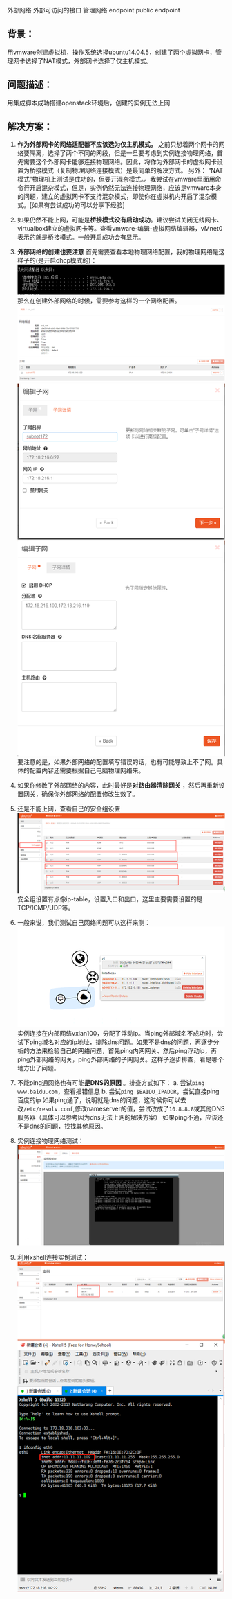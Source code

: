 外部网络
外部可访问的接口
管理网络
endpoint
public endpoint


## 背景：
用vmware创建虚拟机，操作系统选择ubuntu14.04.5，创建了两个虚拟网卡，管理网卡选择了NAT模式，外部网卡选择了仅主机模式。
## 问题描述：
用集成脚本成功搭建openstack环境后，创建的实例无法上网

## 解决方案：
1. **作为外部网卡的网络适配器不应该选为仅主机模式。** 之前只想着两个网卡的网络要隔离，选择了两个不同的网段，但是一旦要考虑到实例连接物理网络，首先需要这个外部网卡能够连接物理网络。因此，将作为外部网卡的虚拟网卡设置为桥接模式（复制物理网络连接模式）是最简单的解决方式。
另外： “NAT模式”物理机上测试是成功的，但要开混杂模式。。我尝试在vmware里面用命令行开启混杂模式，但是，实例仍然无法连接物理网络，应该是vmware本身的问题，建立的虚拟网卡不支持混杂模式，即使你在虚拟机内开启了混杂模式。[如果有尝试成功的可以分享下经验]

2. 如果仍然不能上网，可能是**桥接模式没有启动成功**。建议尝试关闭无线网卡、virtualbox建立的虚拟网卡等。查看vmware-编辑-虚拟网络编辑器，vMnet0表示的就是桥接模式。一般开启成功会有显示。

3. **外部网络的创建也要注意**
首先需要查看本地物理网络配置，我的物理网络是这样子的(是开启dhcp模式的)：
![](assets/markdown-img-paste-20180509105132573.png)
那么在创建外部网络的时候，需要参考这样的一个网络配置。
![](assets/markdown-img-paste-20180509105249344.png)
![](assets/markdown-img-paste-20180509105302979.png)
![](assets/markdown-img-paste-2018050910531469.png)
要注意的是，如果外部网络的配置填写错误的话，也有可能导致上不了网。具体的配置内容还需要根据自己电脑物理网络来。

4. 如果你修改了外部网络的内容，此时最好是**对路由器清除网关** ，然后再重新设置网关，确保你外部网络的配置修改生效了。

5. 还是不能上网，查看自己的安全组设置
![](assets/markdown-img-paste-20180509105613124.png)
安全组设置有点像ip-table，设置入口和出口，这里主要需要设置的是TCP/ICMP/UDP等。

6. 一般来说，我们测试自己网络问题可以这样来测：
![](assets/markdown-img-paste-20180509111658827.png)
实例连接在内部网络vxlan100，分配了浮动ip。当ping外部域名不成功时，尝试下ping域名对应的ip地址，排除dns问题。如果不是dns的问题，再逐步分析的方法来检验自己的网络问题，首先ping内网网关、然后ping浮动ip，再ping外部网络的网关，ping外部网络的子网网关。这样子逐步排查，看是哪个地方出了问题。

7. 不能ping通网络也有可能**是DNS的原因** 。排查方式如下：
a. 尝试`ping www.baidu.com`，查看报错信息
b. 尝试`ping $BAIDU_IPADDR`，尝试直接ping百度的ip
    如果ping通了，说明就是dns的问题，这时候你可以去改`/etc/resolv.conf`,修改nameserver的值，尝试改成了`10.8.8.8`或其他DNS服务器（具体可以参考因为dns无法上网的解决方案）
    如果ping不通，应该还不是dns的问题，找找其他原因。

8. 实例连接物理网络测试：
![](assets/markdown-img-paste-20180509120021820.png)
9. 利用xshell连接实例测试：
![](assets/markdown-img-paste-20180509120051767.png)
![](assets/markdown-img-paste-20180509140315999.png)
